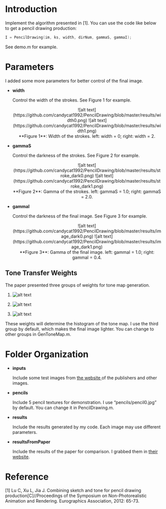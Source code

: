 
# Introduction

Implement the algorithm presented in [1]. You can use the code like below to get a pencil drawing production:

```C++
I = PencilDrawing(im, ks, width, dirNum, gammaS, gammaI);
```

See demo.m for example.

# Parameters

I added some more parameters for better control of the final image.

* **width**

	Control the width of the strokes. See Figure 1 for example.

	<center>![alt text](https://github.com/candycat1992/PencilDrawing/blob/master/results/width0.png) ![alt text](https://github.com/candycat1992/PencilDrawing/blob/master/results/width1.png)</center>

	<center>**Figure 1**: Width of the strokes. left: width = 0; right: width = 2.</center>

* **gammaS**

	Control the darkness of the strokes. See Figure 2 for example.

	<center>![alt text](https://github.com/candycat1992/PencilDrawing/blob/master/results/stroke_dark0.png) ![alt text](https://github.com/candycat1992/PencilDrawing/blob/master/results/stroke_dark1.png)</center>

	<center>**Figure 2**: Gamma of the strokes. left: gammaS = 1.0; right: gammaS = 2.0.</center>

* **gammaI**

	Control the darkness of the final image. See Figure 3 for example.

	<center>![alt text](https://github.com/candycat1992/PencilDrawing/blob/master/results/image_dark0.png) ![alt text](https://github.com/candycat1992/PencilDrawing/blob/master/results/image_dark1.png)</center>

	<center>**Figure 3**: Gamma of the final image. left: gammaI = 1.0; right: gammaI = 0.4.</center>

## Tone Transfer Weights

The paper presented three groups of weights for tone map generation.

1. ![alt text](https://github.com/candycat1992/candycat1992.github.io/blob/master/project_images/Tex2Img_1448535264.jpg)

2. ![alt text](https://github.com/candycat1992/candycat1992.github.io/blob/master/project_images/Tex2Img_1448535306.jpg)

3. ![alt text](https://github.com/candycat1992/candycat1992.github.io/blob/master/project_images/Tex2Img_1448535007.jpg)

These weights will determine the histogram of the tone map. I use the third group by default, which makes the final image lighter. You can change to other groups in GenToneMap.m.

# Folder Organization

* **inputs**

	Include some test images from <a href="http://www.cse.cuhk.edu.hk/leojia/projects/pencilsketch/pencil_drawing.htm" target="_blank">the website </a> of the publishers and other images.

* **pencils**
	
	Include 5 pencil textures for demonstration. I use “pencils/pencil0.jpg” by default. You can change it in PencilDrawing.m.

* **results**

	Include the results generated by my code. Each image may use different parameters.

* **resultsFromPaper**

	Include the results of the paper for comparison. I grabbed them in <a href="http://www.cse.cuhk.edu.hk/leojia/projects/pencilsketch/pencil_drawing.htm" target="_blank">their website</a>.

# Reference

[1] Lu C, Xu L, Jia J. Combining sketch and tone for pencil drawing production[C]//Proceedings of the Symposium on Non-Photorealistic Animation and Rendering. Eurographics Association, 2012: 65-73.